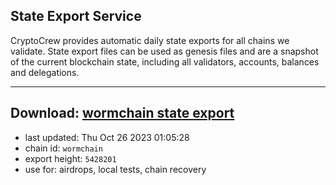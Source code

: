 ## State Export Service
CryptoCrew provides automatic daily state exports for all chains we validate. State export files can be used as genesis files and are a snapshot of the current blockchain state, including all validators, accounts, balances and delegations.

---
**Download: [wormchain state export](https://dl.ccvalidators.com/SERVICE/wormchain/wormchain_export_5428201.json)**
---

- last updated: Thu Oct 26 2023 01:05:28
- chain id: `wormchain`
- export height: `5428201`
- use for: airdrops, local tests, chain recovery
